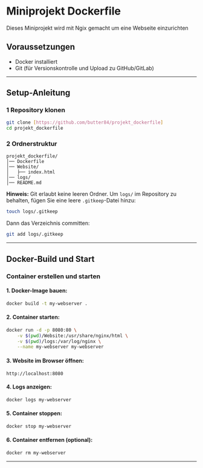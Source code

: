 # Miniprojekt Dockerfile 

Dieses Miniprojekt wird mit Ngix gemacht um eine Webseite einzurichten

## Voraussetzungen
- Docker installiert
- Git (für Versionskontrolle und Upload zu GitHub/GitLab)

---

## Setup-Anleitung

### 1 Repository klonen
```sh
git clone [https://github.com/butter84/projekt_dockerfile]
cd projekt_dockerfile
```

### 2 Ordnerstruktur
```
projekt_dockerfile/
│── Dockerfile
│── Website/
│   ├── index.html
│── logs/   
│── README.md
```

**Hinweis:** Git erlaubt keine leeren Ordner. Um `logs/` im Repository zu behalten, fügen Sie eine leere `.gitkeep`-Datei hinzu:
```sh
touch logs/.gitkeep
```
Dann das Verzeichnis committen:
```sh
git add logs/.gitkeep
```

---

## Docker-Build und Start

### Container erstellen und starten
#### 1. Docker-Image bauen:
```sh
docker build -t my-webserver .
```

#### 2. Container starten:
```sh
docker run -d -p 8080:80 \
    -v $(pwd)/Website:/usr/share/nginx/html \
    -v $(pwd)/logs:/var/log/nginx \
    --name my-webserver my-webserver
```

#### 3. Website im Browser öffnen:
```
http://localhost:8080
```

#### 4. Logs anzeigen:
```sh
docker logs my-webserver
```

#### 5. Container stoppen:
```sh
docker stop my-webserver
```

#### 6. Container entfernen (optional):
```sh
docker rm my-webserver
```

---


